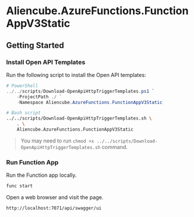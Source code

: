 # Aliencube.AzureFunctions.FunctionAppV3Static #

## Getting Started ##

### Install Open API Templates ###

Run the following script to install the Open API templates:

```powershell
# PowerShell
../../scripts/Download-OpenApiHttpTriggerTemplates.ps1 `
    -ProjectPath ./ `
    -Namespace Aliencube.AzureFunctions.FunctionAppV3Static
```

```bash
# Bash script
../../scripts/Download-OpenApiHttpTriggerTemplates.sh \
    . \
    Aliencube.AzureFunctions.FunctionAppV3Static
```

> You may need to run `chmod +x ../../scripts/Download-OpenApiHttpTriggerTemplates.sh` command.


### Run Function App ###

Run the Function app locally.

```bash
func start
```

Open a web browser and visit the page.

```txt
http://localhost:7071/api/swagger/ui
```
